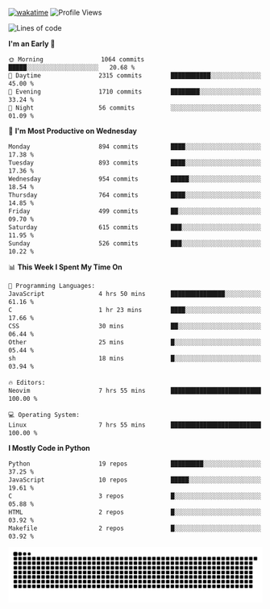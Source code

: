[![wakatime](https://wakatime.com/badge/user/b920b284-3cde-4cd4-b72e-f7f22d050b16.svg)](https://wakatime.com/@b920b284-3cde-4cd4-b72e-f7f22d050b16)
![Profile Views](http://img.shields.io/badge/Profile%20Views-4586-blue)
<!--START_SECTION:waka-->
![Lines of code](https://img.shields.io/badge/From%20Hello%20World%20I%27ve%20Written-5.1%20million%20lines%20of%20code-blue)

**I'm an Early 🐤** 

```text
🌞 Morning                1064 commits        █████░░░░░░░░░░░░░░░░░░░░   20.68 % 
🌆 Daytime                2315 commits        ███████████░░░░░░░░░░░░░░   45.00 % 
🌃 Evening                1710 commits        ████████░░░░░░░░░░░░░░░░░   33.24 % 
🌙 Night                  56 commits          ░░░░░░░░░░░░░░░░░░░░░░░░░   01.09 % 
```
📅 **I'm Most Productive on Wednesday** 

```text
Monday                   894 commits         ████░░░░░░░░░░░░░░░░░░░░░   17.38 % 
Tuesday                  893 commits         ████░░░░░░░░░░░░░░░░░░░░░   17.36 % 
Wednesday                954 commits         █████░░░░░░░░░░░░░░░░░░░░   18.54 % 
Thursday                 764 commits         ████░░░░░░░░░░░░░░░░░░░░░   14.85 % 
Friday                   499 commits         ██░░░░░░░░░░░░░░░░░░░░░░░   09.70 % 
Saturday                 615 commits         ███░░░░░░░░░░░░░░░░░░░░░░   11.95 % 
Sunday                   526 commits         ███░░░░░░░░░░░░░░░░░░░░░░   10.22 % 
```


📊 **This Week I Spent My Time On** 

```text
💬 Programming Languages: 
JavaScript               4 hrs 50 mins       ███████████████░░░░░░░░░░   61.16 % 
C                        1 hr 23 mins        ████░░░░░░░░░░░░░░░░░░░░░   17.66 % 
CSS                      30 mins             ██░░░░░░░░░░░░░░░░░░░░░░░   06.44 % 
Other                    25 mins             █░░░░░░░░░░░░░░░░░░░░░░░░   05.44 % 
sh                       18 mins             █░░░░░░░░░░░░░░░░░░░░░░░░   03.94 % 

🔥 Editors: 
Neovim                   7 hrs 55 mins       █████████████████████████   100.00 % 

💻 Operating System: 
Linux                    7 hrs 55 mins       █████████████████████████   100.00 % 
```

**I Mostly Code in Python** 

```text
Python                   19 repos            █████████░░░░░░░░░░░░░░░░   37.25 % 
JavaScript               10 repos            █████░░░░░░░░░░░░░░░░░░░░   19.61 % 
C                        3 repos             █░░░░░░░░░░░░░░░░░░░░░░░░   05.88 % 
HTML                     2 repos             █░░░░░░░░░░░░░░░░░░░░░░░░   03.92 % 
Makefile                 2 repos             █░░░░░░░░░░░░░░░░░░░░░░░░   03.92 % 
```




<!--END_SECTION:waka-->
![Snake animation](https://raw.githubusercontent.com/timmypidashev/timmypidashev/main/commits.svg)
